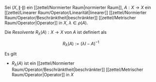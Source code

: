 Sei $(X, \| \cdot \|)$ ein [[zettel/Normierter Raum|normierter Raum]], $A : X \to X$ ein [[zettel/Linearer Raum/Operator/Linearität|linearer]] [[zettel/Normierter Raum/Operator/Beschränktheit|beschränkter]] [[zettel/Metrischer Raum/Operator|Operator]] in $X$, $\lambda \in \rho(A)$.

Die *Resolvente* $R_\lambda(A) : X \to X$ von $A$ ist definiert als

$$
	R_\lambda(A) := (\lambda I - A)^{-1}
$$

Es gilt
- $R_\lambda(A)$ ist ein [[zettel/Normierter Raum/Operator/Beschränktheit|beschränkter]] [[zettel/Metrischer Raum/Operator|Operator]] in $X$